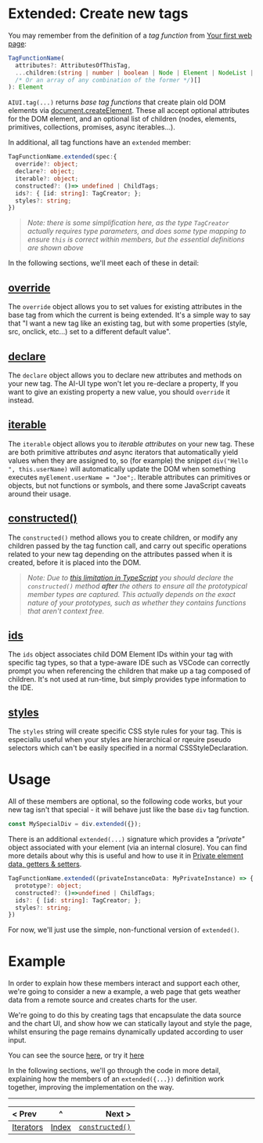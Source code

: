# Extended: Create new tags

You may remember from the definition of a *tag function* from [Your first web page](./your-first-web-page.md#the-general-function-signature-of-a-tag-creation-function-is):

```typescript
TagFunctionName(
  attributes?: AttributesOfThisTag, 
  ...children:(string | number | boolean | Node | Element | NodeList | HTMLCollection 
  /* Or an array of any combination of the former */)[]
): Element
```

`AIUI.tag(...)` returns *base tag functions* that create plain old DOM elements via [document.createElement](https://developer.mozilla.org/en-US/docs/Web/API/Document/createElement). These all accept optional attributes for the DOM element, and an optional list of children (nodes, elements, primitives, collections, promises, async iterables...).

In additional, all tag functions have an `extended` member:

```typescript
TagFunctionName.extended(spec:{
  override?: object;
  declare?: object;
  iterable?: object;
  constructed?: ()=> undefined | ChildTags;
  ids?: { [id: string]: TagCreator; };
  styles?: string;
})
```
> _Note: there is some simplification here, as the type `TagCreator` actually requires type parameters, and does some type mapping to ensure `this` is correct within members, but the essential definitions are shown above_

In the following sections, we'll meet each of these in detail:

## [override](./prototype.md) 
The `override` object allows you to set values for existing attributes in the base tag from which the current is being extended. It's a simple way to say that "I want a new tag like an existing tag, but with some properties (style, src, onclick, etc...) set to a different default value".

## [declare](./prototype.md) 
The `declare` object allows you to declare new attributes and methods on your new tag. The AI-UI type won't let you re-declare a property, If you want to give an existing property a new value, you should `override` it instead.

## [iterable](./prototype.md) 
The `iterable` object allows you to *iterable attributes* on your new tag. These are both primitive attributes _and_ async iterators that automatically yield values when they are assigned to, so (for example) the snippet `div("Hello ", this.userName)` will automatically update the DOM when something executes `myElement.userName = "Joe";`. Iterable attributes can primitives or objects, but not functions or symbols, and there some JavaScript caveats around their usage.

## [constructed()](./constructed.md) 
The `constructed()` method allows you to create children, or modify any children passed by the tag function call, and carry out specific operations related to your new tag depending on the attributes passed when it is created, before it is placed into the DOM.

> _Note: Due to [this limitation in TypeScript](https://github.com/microsoft/TypeScript/issues/47599) you should declare the `constructed()` method **after** the others to ensure all the prototypical member types are captured. This actually depends on the exact nature of your prototypes, such as whether they contains functions that aren't context free._

## [ids](./ids.md) 
The `ids` object associates child DOM Element IDs within your tag with specific tag types, so that a type-aware IDE such as VSCode can correctly prompt you when referencing the children that make up a tag composed of children. It's not used at run-time, but simply provides type information to the IDE.

## [styles](./styles.md) 
The `styles` string will create specific CSS style rules for your tag. This is especiallu useful when your styles are hierarchical or rqeuire pseudo selectors which can't be easily specified in a normal CSSStyleDeclaration.

# Usage

All of these members are optional, so the following code works, but your new tag isn't that special - it will behave just like the base `div` tag function.

```javascript
const MySpecialDiv = div.extended({});
```

There is an additional `extended(...)` signature which provides a _"private"_ object associated with your element (via an internal closure). You can find more details about why this is useful and how to use it in [Private element data, getters & setters](./instance.md).

```typescript
TagFunctionName.extended((privateInstanceData: MyPrivateInstance) => {
  prototype?: object;
  constructed?: ()=>undefined | ChildTags;
  ids?: { [id: string]: TagCreator; };
  styles?: string;
})
```
For now, we'll just use the simple, non-functional version of `extended()`.

# Example

In order to explain how these members interact and support each other, we're going to consider a new a example, a web page that gets weather data from a remote source and creates charts for the user.

We're going to do this by creating tags that encapsulate the data source and the chart UI, and show how we can statically layout and style the page, whilst ensuring the page remains dynamically updated according to user input.

You can see the source [here](./examples/ts/weather.ts), or try it [here](https://raw.githack.com/MatAtBread/AI-UI/0.9.11/guide/examples/ts/ts-example.html?weather.ts)

In the following sections, we'll go through the code in more detail, explaining how the members of an `extended({...})` definition work together, improving the implementation on the way.

____

| < Prev | ^ |  Next > |
|:-------|:-:|--------:|
| [Iterators](./iterators.md) | [Index](./index.md) | [`constructed()`](./constructed.md) |



